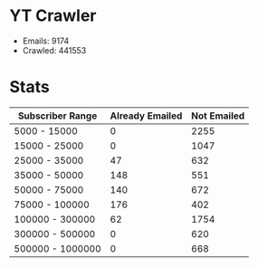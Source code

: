 # YT Crawler
- Emails: 9174
- Crawled: 441553

# Stats
| Subscriber Range  | Already Emailed | Not Emailed |
|-------|-------|-------|
| 5000 - 15000 | 0 | 2255 |
| 15000 - 25000 | 0 | 1047 |
| 25000 - 35000 | 47 | 632 |
| 35000 - 50000 | 148 | 551 |
| 50000 - 75000 | 140 | 672 |
| 75000 - 100000 | 176 | 402 |
| 100000 - 300000 | 62 | 1754 |
| 300000 - 500000 | 0 | 620 |
| 500000 - 1000000 | 0 | 668 |
